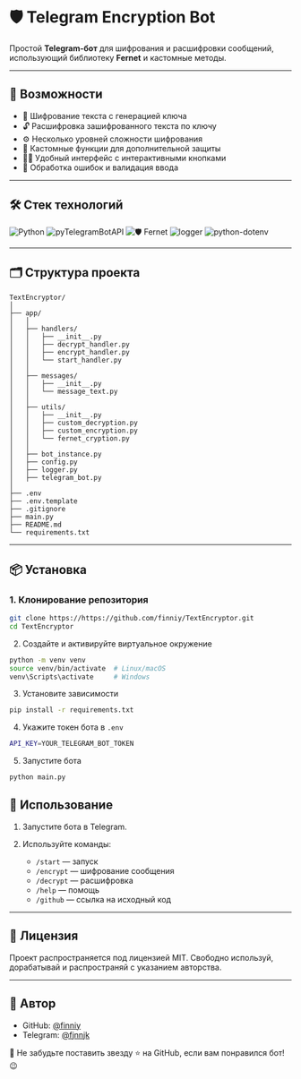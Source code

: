 # 🛡️ Telegram Encryption Bot

Простой **Telegram-бот** для шифрования и расшифровки сообщений, использующий библиотеку **Fernet** и кастомные методы.

---

## 🚀 Возможности

- 🔐 Шифрование текста с генерацией ключа
- 🔓 Расшифровка зашифрованного текста по ключу
- ⚙️ Несколько уровней сложности шифрования
- 🧩 Кастомные функции для дополнительной защиты
- 🧑‍💻 Удобный интерфейс с интерактивными кнопками
- 📎 Обработка ошибок и валидация ввода

---

## 🛠️ Стек технологий

![Python](https://img.shields.io/badge/-Python-05122A?style=flat&logo=python)
![pyTelegramBotAPI](https://img.shields.io/badge/pyTelegramBotAPI-05122A?style=flat&logo=telegram)
![🛡️ Fernet](https://img.shields.io/badge/🛡️-Fernet-05122A?style=flat)
![logger](https://img.shields.io/badge/%E2%9A%A0-logger-05122A?style=flat&logo=logging)
![python-dotenv](https://img.shields.io/badge/%F0%9F%8C%BF-python--dotenv-05122A?style=flat)

---

## 🗂️ Структура проекта

```
TextEncryptor/
│
├── app/
│   │
│   ├── handlers/
│   │   ├── __init__.py
│   │   ├── decrypt_handler.py
│   │   ├── encrypt_handler.py
│   │   └── start_handler.py
│   │
│   ├── messages/
│   │   ├── __init__.py
│   │   └── message_text.py
│   │
│   ├── utils/
│   │   ├── __init__.py
│   │   ├── custom_decryption.py
│   │   ├── custom_encryption.py
│   │   └── fernet_cryption.py
│   │
│   ├── bot_instance.py
│   ├── config.py
│   ├── logger.py
│   ├── telegram_bot.py
│
├── .env
├── .env.template
├── .gitignore
├── main.py
├── README.md
└── requirements.txt

```

---

## 📦 Установка

### 1. Клонирование репозитория

```bash
git clone https://https://github.com/finniy/TextEncryptor.git
cd TextEncryptor
```

2. Создайте и активируйте виртуальное окружение

```bash
python -m venv venv
source venv/bin/activate  # Linux/macOS
venv\Scripts\activate     # Windows
```

3. Установите зависимости

```bash
pip install -r requirements.txt
```

4. Укажите токен бота в `.env`

```bash
API_KEY=YOUR_TELEGRAM_BOT_TOKEN
```

5. Запустите бота

```bash
python main.py
```

## 💬 Использование

1. Запустите бота в Telegram.
2. Используйте команды:

    - `/start` — запуск
    - `/encrypt` — шифрование сообщения
    - `/decrypt` — расшифровка
    - `/help` — помощь
    - `/github` — ссылка на исходный код

---

## 📄 Лицензия

Проект распространяется под лицензией MIT. Свободно используй, дорабатывай и распространяй с указанием авторства.

---

## 👤 Автор

- GitHub: [@finniy](https://github.com/finniy)
- Telegram: [@fjnnjk](https://t.me/fjnnjk)

💌 Не забудьте поставить звезду ⭐ на GitHub, если вам понравился бот! 😉